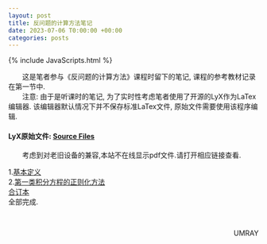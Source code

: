 ```yaml
---
layout: post
title: 反问题的计算方法笔记
date: 2023-07-06 T0:00:00 +00:00
categories: posts
---
```


{% include JavaScripts.html %}

&emsp;&emsp;这是笔者参与《反问题的计算方法》课程时留下的笔记, 课程的参考教材记录在第一节中.  
&emsp;&emsp;注意: 由于是听课时的笔记, 为了实时性考虑笔者使用了开源的LyX作为LaTex编辑器. 该编辑器默认情况下并不保存标准LaTex文件, 原始文件需要使用该程序编辑.  

#### LyX原始文件: [Source Files](https://github.com/Umaru-Xi/Umaru-Xi.github.io/releases/download/Calculation_Method_of_Inverse_Problem_Note/Calculation_Method_Of_Inverse_Problem.tar.xz) ####  

&emsp;&emsp;考虑到对老旧设备的兼容,本站不在线显示pdf文件.请打开相应链接查看.  

1.[基本定义](/include/InvPNotes/1.基本定义.pdf)  
2.[第一类积分方程的正则化方法](/include/InvPNotes/2.第一类积分方程的正则化方法.pdf)  
[合订本](/include/InvPNotes/反问题的计算方法.pdf)  
全部完成.  

&emsp;&emsp;
<p align="right">UMRAY</p>
